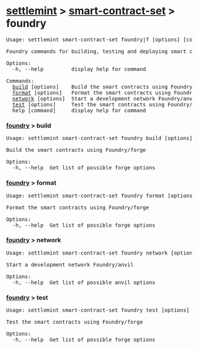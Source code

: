 <h1><a href="../../settlemint.md">settlemint</a> > <a href="../smart-contract-set.md">smart-contract-set</a> > foundry</h1>

<pre>Usage: settlemint smart-contract-set foundry|f [options] [command]

Foundry commands for building, testing and deploying smart contracts

Options:
  -h, --help         display help for command

Commands:
  <a href="#foundry-build">build</a> [options]    Build the smart contracts using Foundry/forge
  <a href="#foundry-format">format</a> [options]   Format the smart contracts using Foundry/forge
  <a href="#foundry-network">network</a> [options]  Start a development network Foundry/anvil
  <a href="#foundry-test">test</a> [options]     Test the smart contracts using Foundry/forge
  help [command]     display help for command
</pre>

<h3 id="foundry-build"><a href="../foundry.md">foundry</a> > build</h3>

<pre>Usage: settlemint smart-contract-set foundry build [options]

Build the smart contracts using Foundry/forge

Options:
  -h, --help  Get list of possible forge options
</pre>

<h3 id="foundry-format"><a href="../foundry.md">foundry</a> > format</h3>

<pre>Usage: settlemint smart-contract-set foundry format [options]

Format the smart contracts using Foundry/forge

Options:
  -h, --help  Get list of possible forge options
</pre>

<h3 id="foundry-network"><a href="../foundry.md">foundry</a> > network</h3>

<pre>Usage: settlemint smart-contract-set foundry network [options]

Start a development network Foundry/anvil

Options:
  -h, --help  Get list of possible anvil options
</pre>

<h3 id="foundry-test"><a href="../foundry.md">foundry</a> > test</h3>

<pre>Usage: settlemint smart-contract-set foundry test [options]

Test the smart contracts using Foundry/forge

Options:
  -h, --help  Get list of possible forge options
</pre>

